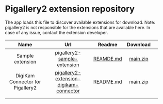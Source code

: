 # Pigallery2 extension repository

The app loads this file to discover available extensions for download.
Note: pigallery2 is not responsible for the extensions that are available here.
In case of any issue, contact the extension developer.

|     **Name**     |                                                    **Url**                                                    |                                            **Readme**                                             |                                          **Download**                                          |   |
|:----------------:|:-------------------------------------------------------------------------------------------------------------:|:-------------------------------------------------------------------------------------------------:|:----------------------------------------------------------------------------------------------:|---|
| Sample extension |             [pigallery2-sample-extension](https://github.com/bpatrik/pigallery2-sample-extension)             | [REAMDE.md](https://raw.githubusercontent.com/bpatrik/pigallery2-sample-extension/main/README.md) | [main.zip](https://github.com/bpatrik/pigallery2-sample-extension/archive/refs/heads/main.zip) |   |
| DigiKam Connector for Pigallery2                 | [pigallery2-extension-digikam-connector](https://github.com/mblythe86/pigallery2-extension-digikam-connector) |                                           [README.md](https://raw.githubusercontent.com/mblythe86/pigallery2-extension-digikam-connector/main/README.md)                                           |                                          [main.zip](https://github.com/mblythe86/pigallery2-extension-digikam-connector/archive/refs/heads/main.zip)                                          |   |
|                  |                                                                                                               |                                                                                                   |                                                                                                |   |
|                  |                                                                                                               |                                                                                                   |                                                                                                |   |
